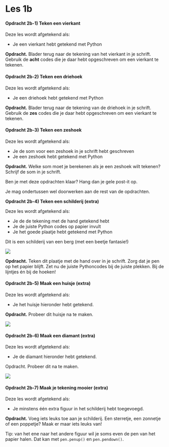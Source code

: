 # Les 1b

#### Opdracht 2b-1\) Teken een vierkant

Deze les wordt afgetekend als:

* Je een vierkant hebt getekend met Python

**Opdracht.** Blader terug naar de tekening van het vierkant in je schrift. Gebruik de **acht** codes die je daar hebt opgeschreven om een vierkant te tekenen.

#### Opdracht 2b-2\) Teken een driehoek

Deze les wordt afgetekend als:

* Je een driehoek hebt getekend met Python

**Opdracht.** Blader terug naar de tekening van de driehoek in je schrift. Gebruik de **zes** codes die je daar hebt opgeschreven om een vierkant te tekenen.

#### Opdracht 2b-3\) Teken een zeshoek

Deze les wordt afgetekend als:

* Je de som voor een zeshoek in je schrift hebt geschreven
* Je een zeshoek hebt getekend met Python

**Opdracht.** Welke som moet je berekenen als je een zeshoek wilt tekenen? Schrijf de som in je schrift.

Ben je met deze opdrachten klaar? Hang dan je gele post-it op.

Je mag ondertussen wel doorwerken aan de rest van de opdrachten.

**Opdracht 2b-4\) Teken een schilderij \(extra\)**

Deze les wordt afgetekend als:

* Je de de tekening met de hand getekend hebt
* Je de juiste Python codes op papier invult
* Je het goede plaatje hebt getekend met Python

Dit is een schilderij van een berg \(met een beetje fantasie!\)

![](../../.gitbook/assets/image-20181207110047621.png)

**Opdracht.** Teken dit plaatje met de hand over in je schrift. Zorg dat je pen op het papier blijft. Zet nu de juiste Pythoncodes bij de juiste plekken. Bij de lijntjes én bij de hoeken!

#### Opdracht 2b-5\) Maak een huisje \(extra\)

Deze les wordt afgetekend als:

* Je het huisje hieronder hebt getekend.

**Opdracht.** Probeer dit huisje na te maken.

![](../../.gitbook/assets/image-20190318132016472.png)

#### Opdracht 2b-6\) Maak een diamant \(extra\)

Deze les wordt afgetekend als:

* Je de diamant hieronder hebt getekend.

Opdracht. Probeer dit na te maken.

![](../../.gitbook/assets/image-20190318132305903.png)

#### Opdracht 2b-7\) Maak je tekening mooier \(extra\)

Deze les wordt afgetekend als:

* Je minstens één extra figuur in het schilderij hebt toegevoegd.

**Opdracht.** Voeg iets leuks toe aan je schilderij. Een sterretje, een zonnetje of een poppetje? Maak er maar iets leuks van!

Tip: van het ene naar het andere figuur wil je soms even de pen van het papier halen. Dat kan met `pen.penup()` en `pen.pendown()`.

